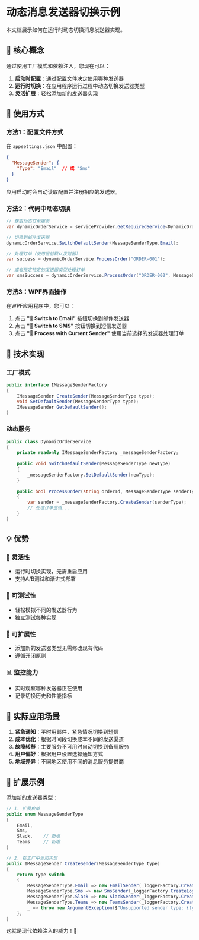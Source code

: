 # 动态消息发送器切换示例

本文档展示如何在运行时动态切换消息发送器实现。

## 🎯 核心概念

通过使用工厂模式和依赖注入，您现在可以：

1. **启动时配置**：通过配置文件决定使用哪种发送器
2. **运行时切换**：在应用程序运行过程中动态切换发送器类型
3. **灵活扩展**：轻松添加新的发送器实现

## 📝 使用方式

### 方法1：配置文件方式

在 `appsettings.json` 中配置：

```json
{
  "MessageSender": {
    "Type": "Email"  // 或 "Sms"
  }
}
```

应用启动时会自动读取配置并注册相应的发送器。

### 方法2：代码中动态切换

```csharp
// 获取动态订单服务
var dynamicOrderService = serviceProvider.GetRequiredService<DynamicOrderService>();

// 切换到邮件发送器
dynamicOrderService.SwitchDefaultSender(MessageSenderType.Email);

// 处理订单（使用当前默认发送器）
var success = dynamicOrderService.ProcessOrder("ORDER-001");

// 或者指定特定的发送器类型处理订单
var smsSuccess = dynamicOrderService.ProcessOrder("ORDER-002", MessageSenderType.Sms);
```

### 方法3：WPF界面操作

在WPF应用程序中，您可以：

1. 点击 **"📧 Switch to Email"** 按钮切换到邮件发送器
2. 点击 **"📱 Switch to SMS"** 按钮切换到短信发送器
3. 点击 **"🚀 Process with Current Sender"** 使用当前选择的发送器处理订单

## 🔧 技术实现

### 工厂模式

```csharp
public interface IMessageSenderFactory
{
    IMessageSender CreateSender(MessageSenderType type);
    void SetDefaultSender(MessageSenderType type);
    IMessageSender GetDefaultSender();
}
```

### 动态服务

```csharp
public class DynamicOrderService
{
    private readonly IMessageSenderFactory _messageSenderFactory;
    
    public void SwitchDefaultSender(MessageSenderType newType)
    {
        _messageSenderFactory.SetDefaultSender(newType);
    }
    
    public bool ProcessOrder(string orderId, MessageSenderType senderType)
    {
        var sender = _messageSenderFactory.CreateSender(senderType);
        // 处理订单逻辑...
    }
}
```

## 💡 优势

### 🔄 **灵活性**
- 运行时切换实现，无需重启应用
- 支持A/B测试和渐进式部署

### 🎯 **可测试性**
- 轻松模拟不同的发送器行为
- 独立测试每种实现

### 🚀 **可扩展性**
- 添加新的发送器类型无需修改现有代码
- 遵循开闭原则

### 📊 **监控能力**
- 实时观察哪种发送器正在使用
- 记录切换历史和性能指标

## 🌟 实际应用场景

1. **紧急通知**：平时用邮件，紧急情况切换到短信
2. **成本优化**：根据时间段切换成本不同的发送渠道
3. **故障转移**：主要服务不可用时自动切换到备用服务
4. **用户偏好**：根据用户设置选择通知方式
5. **地域差异**：不同地区使用不同的消息服务提供商

## 🔧 扩展示例

添加新的发送器类型：

```csharp
// 1. 扩展枚举
public enum MessageSenderType
{
    Email,
    Sms,
    Slack,    // 新增
    Teams     // 新增
}

// 2. 在工厂中添加实现
public IMessageSender CreateSender(MessageSenderType type)
{
    return type switch
    {
        MessageSenderType.Email => new EmailSender(_loggerFactory.CreateLogger<EmailSender>()),
        MessageSenderType.Sms => new SmsSender(_loggerFactory.CreateLogger<SmsSender>()),
        MessageSenderType.Slack => new SlackSender(_loggerFactory.CreateLogger<SlackSender>()),
        MessageSenderType.Teams => new TeamsSender(_loggerFactory.CreateLogger<TeamsSender>()),
        _ => throw new ArgumentException($"Unsupported sender type: {type}")
    };
}
```

这就是现代依赖注入的威力！🎉
